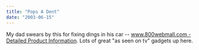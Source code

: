 ```yaml
---
title: "Pops A Dent"
date: "2003-06-15"
---
```


My dad swears by this for fixing dings in his car -- [www.800webmall.com - Detailed Product Information](http://www.800webmall.com/cgi-bin/800web/webmall/product.txml?cart=03F15rrh.ddf&uu=17394086&BtnOnAccept=EE-@CcYz5wmZy0uwuh8spKovdX&%69temname=%50OPDTAMN&%73hopname=%50ops-A-Dent "www.800webmall.com - Detailed Product Information"). Lots of great "as seen on tv" gadgets up here.
